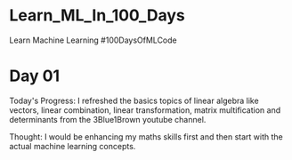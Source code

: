# Learn_ML_In_100_Days
Learn Machine Learning #100DaysOfMLCode

# Day 01

Today's Progress: I refreshed the basics topics of linear algebra like vectors, linear combination, linear transformation, matrix multification and determinants from the 3Blue1Brown youtube channel.

Thought: I would be enhancing my maths skills first and then start with the actual machine learning concepts. 
